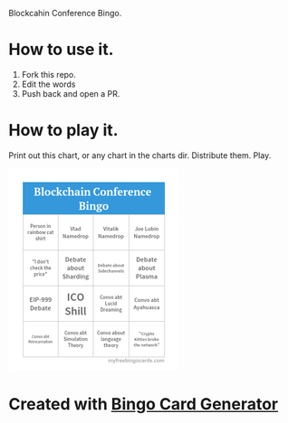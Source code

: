 Blockcahin Conference Bingo.

# How to use it.

1. Fork this repo.
2. Edit the words
3. Push back and open a PR.

# How to play it.

Print out this chart, or any chart in the charts dir.  Distribute them.  Play.

<img src='charts/1.png'>

# Created with [Bingo Card Generator](http://myfreebingocards.com/bingo-card-generator/preview/eqwp6n)



<!-- Google Analytics -->
<img src='https://ga-beacon.appspot.com/UA-105392375-1/blockchain-bingo' style='width:1px; height:1px;' >

